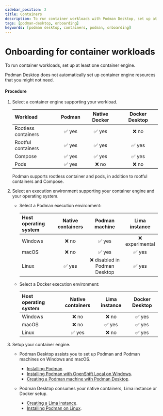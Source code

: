 ```yaml
---
sidebar_position: 2
title: Containers
description: To run container workloads with Podman Desktop, set up at least one container engine.
tags: [podman-desktop, onboarding]
keywords: [podman desktop, containers, podman, onboarding]
---
```


# Onboarding for container workloads

To run container workloads, set up at least one container engine.

Podman Desktop does not automatically set up container engine resources that you might not need.

#### Procedure

1. Select a container engine supporting your workload.

   | Workload            | Podman | Native Docker | Docker Desktop |
   | :------------------ | :----: | :-----------: | :------------: |
   | Rootless containers | ✅ yes |    ✅ yes     |     ❌ no      |
   | Rootful containers  | ✅ yes |    ✅ yes     |     ✅ yes     |
   | Compose             | ✅ yes |    ✅ yes     |     ✅ yes     |
   | Pods                | ✅ yes |     ❌ no     |     ❌ no      |

   Podman supports rootless container and pods, in addition to rootful containers and Compose.

2. Select an execution environment supporting your container engine and your operating system.

   - Select a Podman execution environment:

     | Host operating system | Native containers |        Podman machine         |  Lima instance  |
     | :-------------------- | :---------------: | :---------------------------: | :-------------: |
     | Windows               |       ❌ no       |            ✅ yes             | ❌ experimental |
     | macOS                 |       ❌ no       |            ✅ yes             |     ✅ yes      |
     | Linux                 |      ✅ yes       | ❌ disabled in Podman Desktop |     ✅ yes      |

   - Select a Docker execution environment:

     | Host operating system | Native containers | Lima instance | Docker Desktop |
     | :-------------------- | :---------------: | :-----------: | :------------: |
     | Windows               |       ❌ no       |     ❌ no     |     ✅ yes     |
     | macOS                 |       ❌ no       |    ✅ yes     |     ✅ yes     |
     | Linux                 |      ✅ yes       |     ❌ no     |     ✅ yes     |

3. Setup your container engine.

   - Podman Desktop assists you to set up Podman and Podman machines on Windows and macOS.

     - [Installing Podman](/docs/onboarding/containers/installing-podman).
     - [Installing Podman with OpenShift Local on Windows](/docs/onboarding/containers/installing-podman-with-openshift-local-on-windows).
     - [Creating a Podman machine with Podman Desktop](/docs/onboarding/containers/creating-a-podman-machine-with-podman-desktop).

   - Podman Desktop consumes your native containers, Lima instance or Docker setup.

     - [Creating a Lima instance](/docs/onboarding/containers/creating-a-lima-instance-with-podman-desktop).
     - [Installing Podman on Linux](https://podman.io/docs/installation#installing-on-linux).
